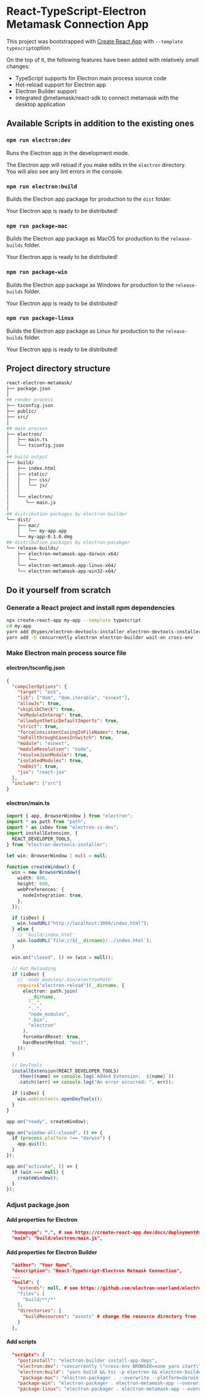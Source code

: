 # React-TypeScript-Electron Metamask Connection App

This project was bootstrapped with [Create React App](https://github.com/facebook/create-react-app) with `--template typescript`option.

On the top of it, the following features have been added with relatively small changes:

- TypeScript supports for Electron main process source code
- Hot-reload support for Electron app
- Electron Builder support
- Integrated @metamask/react-sdk to connect metamask with the desktop application

## Available Scripts in addition to the existing ones

### `npm run electron:dev`

Runs the Electron app in the development mode.

The Electron app will reload if you make edits in the `electron` directory.<br>
You will also see any lint errors in the console.

### `npm run electron:build`

Builds the Electron app package for production to the `dist` folder.

Your Electron app is ready to be distributed!

### `npm run package-mac`

Builds the Electron app package as MacOS for production to the `release-builds` folder.

Your Electron app is ready to be distributed!

### `npm run package-win`

Builds the Electron app package as Windows for production to the `release-builds` folder.

Your Electron app is ready to be distributed!

### `npm run package-linux`

Builds the Electron app package as Linux for production to the `release-builds` folder.

Your Electron app is ready to be distributed!

## Project directory structure

```bash
react-electron-metamask/
├── package.json
│
## render process
├── tsconfig.json
├── public/
├── src/
│
## main process
├── electron/
│   ├── main.ts
│   └── tsconfig.json
│
## build output
├── build/
│   ├── index.html
│   ├── static/
│   │   ├── css/
│   │   └── js/
│   │
│   └── electron/
│      └── main.js
│
## distribution packages by electron-builder
└── dist/
    ├── mac/
    │   └── my-app.app
    └── my-app-0.1.0.dmg
## distribution packages by electron-pacakger
└── release-builds/
    ├── electron-metamask-app-darwin-x64/
    │   └──
    └── electron-metamask-app-linux-x64/
    └── electron-metamask-app-win32-x64/
```

## Do it yourself from scratch

### Generate a React project and install npm dependencies

```bash
npx create-react-app my-app --template typescript
cd my-app
yarn add @types/electron-devtools-installer electron-devtools-installer electron-is-dev electron-reload
yarn add -D concurrently electron electron-builder wait-on cross-env
```

### Make Electron main process source file

#### electron/tsconfig.json

```json
{
  "compilerOptions": {
    "target": "es5",
    "lib": ["dom", "dom.iterable", "esnext"],
    "allowJs": true,
    "skipLibCheck": true,
    "esModuleInterop": true,
    "allowSyntheticDefaultImports": true,
    "strict": true,
    "forceConsistentCasingInFileNames": true,
    "noFallthroughCasesInSwitch": true,
    "module": "esnext",
    "moduleResolution": "node",
    "resolveJsonModule": true,
    "isolatedModules": true,
    "noEmit": true,
    "jsx": "react-jsx"
  },
  "include": ["src"]
}
```

#### electron/main.ts

```ts
import { app, BrowserWindow } from "electron";
import * as path from "path";
import * as isDev from "electron-is-dev";
import installExtension, {
  REACT_DEVELOPER_TOOLS,
} from "electron-devtools-installer";

let win: BrowserWindow | null = null;

function createWindow() {
  win = new BrowserWindow({
    width: 800,
    height: 600,
    webPreferences: {
      nodeIntegration: true,
    },
  });

  if (isDev) {
    win.loadURL("http://localhost:3000/index.html");
  } else {
    // 'build/index.html'
    win.loadURL(`file://${__dirname}/../index.html`);
  }

  win.on("closed", () => (win = null));

  // Hot Reloading
  if (isDev) {
    // 'node_modules/.bin/electronPath'
    require("electron-reload")(__dirname, {
      electron: path.join(
        __dirname,
        "..",
        "..",
        "node_modules",
        ".bin",
        "electron"
      ),
      forceHardReset: true,
      hardResetMethod: "exit",
    });
  }

  // DevTools
  installExtension(REACT_DEVELOPER_TOOLS)
    .then((name) => console.log(`Added Extension:  ${name}`))
    .catch((err) => console.log("An error occurred: ", err));

  if (isDev) {
    win.webContents.openDevTools();
  }
}

app.on("ready", createWindow);

app.on("window-all-closed", () => {
  if (process.platform !== "darwin") {
    app.quit();
  }
});

app.on("activate", () => {
  if (win === null) {
    createWindow();
  }
});
```

### Adjust package.json

#### Add properties for Electron

```json
  "homepage": ".", # see https://create-react-app.dev/docs/deployment#serving-the-same-build-from-different-paths
  "main": "build/electron/main.js",
```

#### Add properties for Electron Builder

```json
  "author": "Your Name",
  "description": "React-TypeScript-Electron Metmask Connection",
  ...
  "build": {
    "extends": null, # see https://github.com/electron-userland/electron-builder/issues/2030#issuecomment-386720420
    "files": [
      "build/**/*"
    ],
    "directories": {
      "buildResources": "assets" # change the resource directory from 'build' to 'assets'
    }
  },
```

#### Add scripts

```json
  "scripts": {
    "postinstall": "electron-builder install-app-deps",
    "electron:dev": "concurrently \"cross-env BROWSER=none yarn start\" \"wait-on http://127.0.0.1:3000 && tsc -p electron -w\" \"wait-on http://127.0.0.1:3000 && tsc -p electron && electron .\"",
    "electron:build": "yarn build && tsc -p electron && electron-builder",
     "package-mac": "electron-packager . --overwrite --platform=darwin --arch=x64 --icon=assets/icons/icon.icns --prune=true --out=release-builds",
    "package-win": "electron-packager . electron-metamask-app --overwrite --asar --platform=win32 --arch=x64 --icon=assets/icons/logo.ico --prune=true --out=release-builds",
    "package-linux": "electron-packager . electron-metamask-app --overwrite --asar --platform=linux --arch=x64 --icon=assets/icons/logo.png --prune=true --out=release-builds"
```
